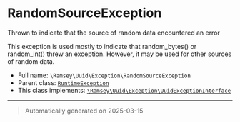 
# RandomSourceException

Thrown to indicate that the source of random data encountered an error

This exception is used mostly to indicate that random_bytes() or random_int()
threw an exception. However, it may be used for other sources of random data.

* Full name: `\Ramsey\Uuid\Exception\RandomSourceException`
* Parent class: [`RuntimeException`](../../../RuntimeException.md)
* This class implements:
[`\Ramsey\Uuid\Exception\UuidExceptionInterface`](./UuidExceptionInterface.md)






***
> Automatically generated on 2025-03-15
